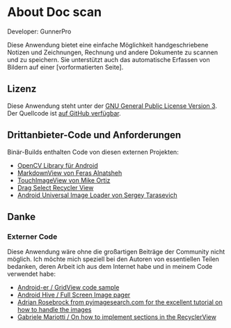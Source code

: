 About Doc scan
=======================

Developer: GunnerPro

Diese Anwendung bietet eine einfache Möglichkeit handgeschriebene Notizen und Zeichnungen, Rechnung und andere Dokumente zu scannen und zu speichern. Sie unterstützt auch das automatische Erfassen von Bildern auf einer [vorformatierten Seite].


Lizenz
-------

Diese Anwendung steht unter der [GNU General Public License Version 3](http://www.gnu.org/licenses/gpl.txt). Der Quellcode ist [auf GitHub verfügbar](http://github.com/ctodobom/OpenNoteScanner).


Drittanbieter-Code und Anforderungen
----------------------------------

Binär-Builds enthalten Code von diesen externen Projekten:

* [OpenCV Library für Android](http://www.opencv.org)
* [MarkdownView von Feras Alnatsheh](https://github.com/falnatsheh/MarkdownView)
* [TouchImageView von Mike Ortiz](https://github.com/MikeOrtiz/TouchImageView)
* [Drag Select Recycler View](https://github.com/afollestad/drag-select-recyclerview)
* [Android Universal Image Loader von Sergey Tarasevich](https://github.com/nostra13/Android-Universal-Image-Loader)

Danke
------

### Externer Code

Diese Anwendung wäre ohne die großartigen Beiträge der Community nicht möglich. Ich möchte mich speziell bei den Autoren von essentiellen Teilen bedanken, deren Arbeit ich aus dem Internet habe und in meinem Code verwendet habe:

* [Android-er / GridView code sample](http://android-er.blogspot.com.br/2012/07/gridview-loading-photos-from-sd-card.html)
* [Android Hive / Full Screen Image pager](http://www.androidhive.info/2013/09/android-fullscreen-image-slider-with-swipe-and-pinch-zoom-gestures/)
* [Adrian Rosebrock from pyimagesearch.com for the excellent tutorial on how to handle the images](http://www.pyimagesearch.com/2014/09/01/build-kick-ass-mobile-document-scanner-just-5-minutes/)
* [Gabriele Mariotti / On how to implement sections in the RecyclerView](https://gist.github.com/gabrielemariotti/e81e126227f8a4bb339c)
